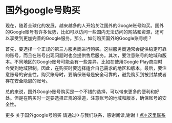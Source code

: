 # 国外google号购买

现在，随着全球化的发展，越来越多的人开始关注国外的Google账号购买。国外的Google账号有许多优势，比如可以访问一些国内无法访问的网站和资源，还可以享受到更加完善的Google服务。那么，如何购买国外的Google账号呢？

首先，要选择一个正规的第三方服务商进行购买。这些服务商通常会提供稳定可靠的账号，而且在账号出现问题时也会提供售后服务。其次，要注意账号的地域和版本。不同地区的Google账号可能会有一些差异，比如在使用Google Play商店时会受到地域限制。因此，在购买时要选择适合自己需求的地区和版本。最后，要注意账号的安全性。购买账号时，要确保账号是安全可靠的，避免购买到被封禁或者存在安全隐患的账号。

总的来说，国外Google账号购买是一个不错的选择，可以带来更多的便利和好处。但是在购买时一定要选择正规的渠道，注意账号的地域和版本，确保账号的安全性。

更多 关于国外google号购买 请通过✈与我们联系，感谢阅读,谢谢！[点✈这里联系](https://w.k02.cc)